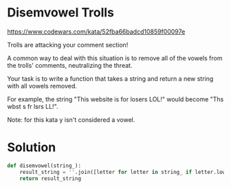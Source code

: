 # Disemvowel Trolls

https://www.codewars.com/kata/52fba66badcd10859f00097e

Trolls are attacking your comment section!

A common way to deal with this situation is to remove all of the vowels from the trolls' comments, neutralizing the
threat.

Your task is to write a function that takes a string and return a new string with all vowels removed.

For example, the string "This website is for losers LOL!" would become "Ths wbst s fr lsrs LL!".

Note: for this kata y isn't considered a vowel.

# Solution

````python
def disemvowel(string_):
    result_string = ''.join([letter for letter in string_ if letter.lower() not in 'aeiou' ])
    return result_string
````